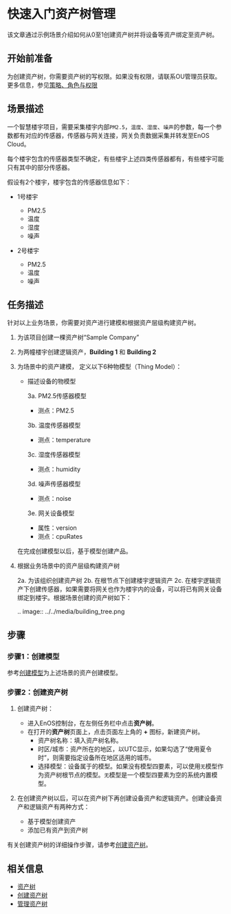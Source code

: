 # 快速入门资产树管理

该文章通过示例场景介绍如何从0至1创建资产树并将设备等资产绑定至资产树。

## 开始前准备

为创建资产树，你需要资产树的写权限。如果没有权限，请联系OU管理员获取。更多信息，参见[策略、角色与权限](/docs/iam/zh_CN/latest/access_policy)

## 场景描述

一个智慧楼宇项目，需要采集楼宇内部`PM2.5`，`温度`、`湿度`、`噪声`的参数，每一个参数都有对应的传感器，传感器与网关连接，网关负责数据采集并转发至EnOS Cloud。

每个楼宇包含的传感器类型不确定，有些楼宇上述四类传感器都有，有些楼宇可能只有其中的部分传感器。

假设有2个楼宇，楼宇包含的传感器信息如下：

- 1号楼宇
  - PM2.5
  - 温度
  - 湿度
  - 噪声

- 2号楼宇
  - PM2.5
  - 温度
  - 噪声

## 任务描述

针对以上业务场景，你需要对资产进行建模和根据资产层级构建资产树。

1. 为该项目创建一棵资产树“Sample Company”

2. 为两幢楼宇创建逻辑资产，**Building 1** 和 **Building 2**

3. 为场景中的资产建模， 定义以下6种物模型（Thing Model）：

   - 描述设备的物模型

     3a. PM2.5传感器模型

        - 测点：PM2.5

     3b. 温度传感器模型

        - 测点：temperature

     3c. 湿度传感器模型

        - 测点：humidity

     3d. 噪声传感器模型

        - 测点：noise

     3e. 网关设备模型

        - 属性：version
        - 测点：cpuRates

   在完成创建模型以后，基于模型创建产品。

3. 根据业务场景中的资产层级构建资产树

   2a. 为该组织创建资产树
   2b. 在根节点下创建楼宇逻辑资产
   2c. 在楼宇逻辑资产下创建传感器，如果需要将网关也作为楼宇内的设备，可以将已有网关设备绑定到楼宇。根据场景创建的资产树如下：

   .. image:: ../../media/building_tree.png

## 步骤

### 步骤1：创建模型

参考[创建模型](../model/creating_model)为上述场景的资产创建模型。

### 步骤2：创建资产树

1. 创建资产树：
   
   - 进入EnOS控制台，在左侧任务栏中点击**资产树**。
   - 在打开的**资产树**页面上，点击页面左上角的 **+** 图标，新建资产树。
     - 资产树名称：填入资产树名称。
     - 时区/城市：资产所在的地区，以UTC显示，如果勾选了“使用夏令时”，则需要指定设备所在地区适用的城市。
     - 选择模型：设备属于的模型。如果没有模型四要素，可以使用`无`模型作为资产树根节点的模型。`无`模型是一个模型四要素为空的系统内置模型。
   
2. 在创建资产树以后，可以在资产树下再创建设备资产和逻辑资产。创建设备资产和逻辑资产有两种方式：

   - 基于模型创建资产
   - 添加已有资产到资产树

有关创建资产树的详细操作步骤，请参考[创建资产树](creating_assettree)。

## 相关信息

- [资产树](assettree_overview)
- [创建资产树](creating_assettree)
- [管理资产树](managing_assettree)


<!--end-->

